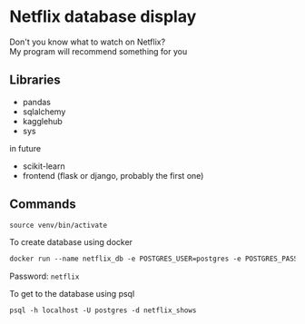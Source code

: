 # Netflix database display

Don't you know what to watch on Netflix? <br/>
My program will recommend something for you



## Libraries
- pandas
- sqlalchemy
- kagglehub
- sys

in future

- scikit-learn
- frontend (flask or django, probably the first one)

## Commands

```md
source venv/bin/activate
```

To create database using docker
```md
docker run --name netflix_db -e POSTGRES_USER=postgres -e POSTGRES_PASSWORD=netflix -e POSTGRES_DB=netflix_shows -p 5432:5432 -d postgres
```

Password: `netflix`

To get to the database using psql
```md
psql -h localhost -U postgres -d netflix_shows
```